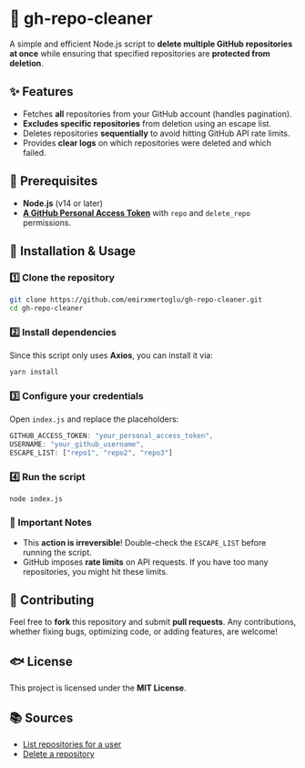 # 🚀 gh-repo-cleaner

A simple and efficient Node.js script to **delete multiple GitHub repositories at once** while ensuring that specified repositories are **protected from deletion**.

## ✨ Features

- Fetches **all** repositories from your GitHub account (handles pagination).
- **Excludes specific repositories** from deletion using an escape list.
- Deletes repositories **sequentially** to avoid hitting GitHub API rate limits.
- Provides **clear logs** on which repositories were deleted and which failed.

## 📌 Prerequisites

- **Node.js** (v14 or later)
- **[A GitHub Personal Access Token](https://github.com/settings/tokens)** with `repo` and `delete_repo` permissions.

## 🚀 Installation & Usage

### 1️⃣ Clone the repository

```sh
git clone https://github.com/emirxmertoglu/gh-repo-cleaner.git
cd gh-repo-cleaner
```

### 2️⃣ Install dependencies

Since this script only uses **Axios**, you can install it via:

```sh
yarn install
```

### 3️⃣ Configure your credentials

Open `index.js` and replace the placeholders:

```javascript
GITHUB_ACCESS_TOKEN: "your_personal_access_token",
USERNAME: "your_github_username",
ESCAPE_LIST: ["repo1", "repo2", "repo3"]
```

### 4️⃣ Run the script

```sh
node index.js
```

### 📌 Important Notes

- This **action is irreversible**! Double-check the `ESCAPE_LIST` before running the script.
- GitHub imposes **rate limits** on API requests. If you have too many repositories, you might hit these limits.

## 🤝 Contributing

Feel free to **fork** this repository and submit **pull requests**. Any contributions, whether fixing bugs, optimizing code, or adding features, are welcome!

## 🐟 License

This project is licensed under the **MIT License**.

## 📚 Sources

- [List repositories for a user](https://docs.github.com/en/rest/repos/repos?apiVersion=2022-11-28#list-repositories-for-a-user)
- [Delete a repository](https://docs.github.com/en/rest/repos/repos?apiVersion=2022-11-28#delete-a-repository)
